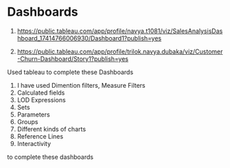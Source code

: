 # Dashboards

1) https://public.tableau.com/app/profile/navya.t1081/viz/SalesAnalysisDashboard_17414766006930/Dashboard1?publish=yes

2) https://public.tableau.com/app/profile/trilok.navya.dubaka/viz/Customer-Churn-Dashboard/Story1?publish=yes

Used tableau to complete these Dashboards

1) I have used Dimention filters, Measure Filters
2) Calculated fields
3) LOD Expressions
4) Sets
5) Parameters
6) Groups
7) Different kinds of charts
8) Reference Lines
9) Interactivity

to complete these dashboards
